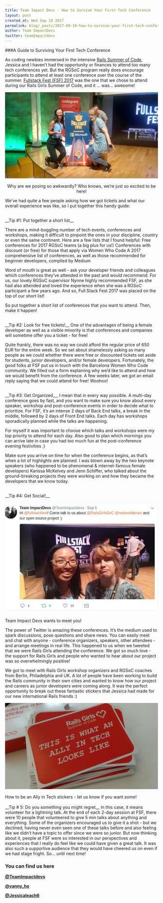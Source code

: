 ```yaml
---
title: Team Impact Devs - How to Survive Your First Tech Conference
layout: post
created_at: Wed Sep 19 2017
permalink: blog/_posts/2017-09-19-how-to-survive-your-first-tech-conference
author: Team ImpactDevs
twitter: teamImpactdevs
---
```


###A Guide to Surviving Your First Tech Conference

As coding newbies immersed in the intensive [Rails Summer of Code](https://railsgirlssummerofcode.org/), Jessica and I haven’t had the opportunity or finances to attend too many tech conferences yet.  But the RGSoC program really does encourage participants to attend at least one conference over the course of the summer.  [Fullstack Fest (FSF) 2017](https://2017.fullstackfest.com/agenda/) was the one that we chose to attend during our Rails Girls Summer of Code, and it … was… awesome!

![Team ImpactDevs FullstackFest 2017](/img/blog/2017/impact-devs-fsf2017.jpg)
<div align="center" div class="image-credits">Why are we posing so awkwardly? Who knows, we’re just so excited to be here!</div>

We’ve had quite a few people asking how we got tickets and what our overall experience was like, so I put together this handy guide:

<br>
__Tip #1: Put together a short list__

There are a mind-boggling number of tech events, conferences and workshops, making it difficult to pinpoint the ones in your discipline, country or even the same continent.  Here are a few lists that I found helpful:
Free conferences for 2017 RGSoC teams (a big plus for us!)
Conferences with discount (or free) for those that apply via Women Who Code
A 2017 comprehensive list of conferences, as well as those recommended for beginner developers, compiled by Medium

Word of mouth is great as well - ask your developer friends and colleagues which conferences they’ve attended in the past and would recommend.  For us, our lovely RGSoC supervisor Nynne highly recommended FSF, as she had also attended and loved the experience when she was a RGSoC participant a few years ago.  And so, Full Stack Fest 2017 was placed on the top of our short list!

So put together a short list of conferences that you want to attend.  Then, make it happen!

<br>
__Tip #2: Look for free tickets!__  
One of the advantages of being a female developer as well as a visible minority is that conferences and companies will sometime offer you a ticket - for free!  

Quite frankly, there was no way we could afford the regular price of 650 EUR for the entire week.  So we set about shamelessly asking as many people as we could whether there were free or discounted tickets set aside for students, junior developers, and/or female developers.  Fortunately, the good folks at FSF put us in touch with the Barcelona Women Who Code community.  We filled out a form explaining why we’d like to attend and how we would benefit from the conference.  A few weeks later, we got an email reply saying that we could attend for free! Woohoo!

<br>
__Tip #3:  Get Organized,__
I mean that in every way possible.  A multi-day conference goes by fast, and you want to make sure you know about every speaker, workshop and post-conference events in order to decide what to prioritize.  For FSF, it’s an intense 2 days of Back End talks, a break in the middle, followed by 2 days of Front End talks.  Each day has workshops sporadically planned while the talks are happening.  

For myself it was important to choose which talks and workshops were my top priority to attend for each day.  Also good to plan which mornings you can arrive late in case you had too much fun at the post-conference evening festivities ;)  

Make sure you arrive on time for when the conference begins, as that’s when a lot of highlights are planned.  I was blown away by the two keynote speakers (who happened to be phenomenal & internet-famous female developers) Karissa McKelvey and Jenn Schiffer, who talked about the ground-breaking projects they were working on and how they became the developers that we know today.

<br>
__Tip #4: Get Social!__  
<br>

![teamImpactdevs](/img/blog/2017/impact-devs-fsfsocial.jpg)
<div class="image-credits"> Team Impact Devs wants to meet you!</div>

The power of Twitter is amazing these conferences. It’s the medium used to spark discussions, pose questions and share news.  You can easily meet and chat with anyone - conference organizers, speakers, other attendees - and arrange meetings in real life.  This happened to us when we tweeted that we were Rails Girls attending the conference. We got so much love - the support for Rails Girls and people who wanted to hear about our project was so overwhelmingly positive!

We got to meet with Rails Girls workshop organizers and RGSoC coaches from Berlin, Philadelphia and UK.  A lot of people have been working to build the Rails community in their own cities and wanted to know how our project and careers as junior developers were coming along.  It was the perfect opportunity to break out these fantastic stickers that Jessica had made for our new international Rails friends :)

![teamImpactdevs](img/blog/2017/impact-devs-stickers2.jpg)
<div class="image-credits"> How to be an Ally in Tech stickers - let us know if you want some!</div>

<br>
__Tip # 5: Do you something you might regret__  In this case, it means volunteer for a lightning talk.  At the end of each 2-day session at FSF,  there were 10 people that volunteered to give 5 min talks about anything and everything.  Some of the organizers encouraged us to give it a shot - but we declined, having never even seen one of these talks before and also feeling like we didn’t have a topic to offer since we were so junior.  But now thinking about it, people at FSF were so interested in our perspectives and experiences that I really do feel like we could have given a great talk.  It was also such a supportive audience that they would have cheered us on even if we had stage fright.  So… until next time!

### __You can find us here__

__[@TeamImpactdevs](https://twitter.com/TeamImpactdevs)__

__[@vanny_ho](https://twitter.com/vanny_ho)__

__[@Jessicaleach6](https://twitter.com/jessicaleach6)__
